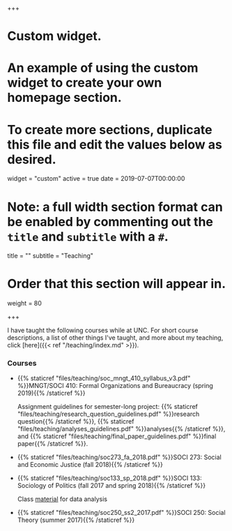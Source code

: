 +++
# Custom widget.
# An example of using the custom widget to create your own homepage section.
# To create more sections, duplicate this file and edit the values below as desired.
widget = "custom"
active = true
date = 2019-07-07T00:00:00

# Note: a full width section format can be enabled by commenting out the `title` and `subtitle` with a `#`.
title = ""
subtitle = "Teaching"

# Order that this section will appear in.
weight = 80

+++

I have taught the following courses while at UNC. For short course descriptions, a list of other things I've taught, and more about my teaching, click [here]({{< ref "/teaching/index.md" >}}).

### Courses

- {{% staticref "files/teaching/soc_mngt_410_syllabus_v3.pdf" %}}MNGT/SOCI 410: Formal Organizations and Bureaucracy (spring 2019){{% /staticref %}}

	Assignment guidelines for semester-long project: {{% staticref "files/teaching/research_question_guidelines.pdf" %}}research question{{% /staticref %}}, {{% staticref "files/teaching/analyses_guidelines.pdf" %}}analyses{{% /staticref %}}, and {{% staticref "files/teaching/final_paper_guidelines.pdf" %}}final paper{{% /staticref %}}.

- {{% staticref "files/teaching/soc273_fa_2018.pdf" %}}SOCI 273: Social and Economic Justice (fall 2018){{% /staticref %}}

- {{% staticref "files/teaching/soc133_sp_2018.pdf" %}}SOCI 133: Sociology of Politics (fall 2017 and spring 2018){{% /staticref %}}

	Class [material](https://github.com/alturkaa/soc133) for data analysis

- {{% staticref "files/teaching/soc250_ss2_2017.pdf" %}}SOCI 250: Social Theory (summer 2017){{% /staticref %}}
